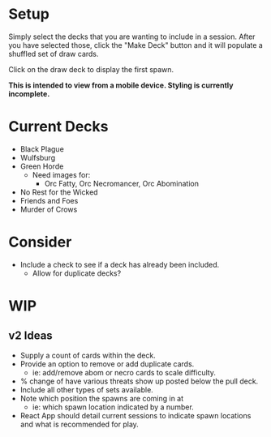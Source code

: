 # Setup
Simply select the decks that you are wanting to include in a session. After you have selected those, click the "Make Deck" button and it will populate a shuffled set of draw cards.

Click on the draw deck to display the first spawn.

**This is intended to view from a mobile device. Styling is currently incomplete.**

# Current Decks
- Black Plague
- Wulfsburg
- Green Horde
  - Need images for:
    - Orc Fatty, Orc Necromancer, Orc Abomination
- No Rest for the Wicked
- Friends and Foes
- Murder of Crows

# Consider
- Include a check to see if a deck has already been included.
  - Allow for duplicate decks?

# WIP

## v2 Ideas
- Supply a count of cards within the deck.
- Provide an option to remove or add duplicate cards.
  - ie: add/remove abom or necro cards to scale difficulty. 
- % change of have various threats show up posted below the pull deck.
- Include all other types of sets available.
- Note which position the spawns are coming in at
  - ie: which spawn location indicated by a number.
- React App should detail current sessions to indicate spawn locations and what is recommended for play.

